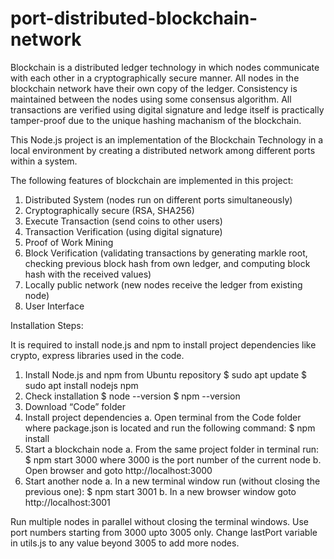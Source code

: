 # port-distributed-blockchain-network

Blockchain is a distributed ledger technology in which nodes communicate with each other in a cryptographically secure manner. All nodes in the blockchain network have their own copy of the ledger. Consistency is maintained between the nodes using some consensus algorithm. All transactions are verified using digital signature and ledge itself is practically tamper-proof due to the unique hashing machanism of the blockchain.

This Node.js project is an implementation of the Blockchain Technology in a local environment by creating a distributed network among different ports within a system.

The following features of blockchain are implemented in this project:
1. Distributed System (nodes run on different ports simultaneously)
2. Cryptographically secure (RSA, SHA256)
3. Execute Transaction (send coins to other users)
4. Transaction Verification (using digital signature)
5. Proof of Work Mining
6. Block Verification (validating transactions by generating markle root,
checking previous block hash from own ledger, and computing block
hash with the received values)
7. Locally public network (new nodes receive the ledger from existing
node)
8. User Interface

Installation Steps:

It is required to install node.js and npm to install project dependencies like crypto,
express libraries used in the code.
  1. Install Node.js and npm from Ubuntu repository
    $ sudo apt update
    $ sudo apt install nodejs npm
  2. Check installation
    $ node --version
    $ npm --version
  3. Download “Code” folder
  4. Install project dependencies
    a. Open terminal from the Code folder where package.json is located and run the following command:
        $ npm install
  5. Start a blockchain node
    a. From the same project folder in terminal run:
        $ npm start 3000
       where 3000 is the port number of the current node
    b. Open browser and goto http://localhost:3000
  6. Start another node
    a. In a new terminal window run (without closing the previous one):
      $ npm start 3001
    b. In a new browser window goto http://localhost:3001

Run multiple nodes in parallel without closing the terminal windows. Use port
numbers starting from 3000 upto 3005 only. Change lastPort variable in utils.js to
any value beyond 3005 to add more nodes.

